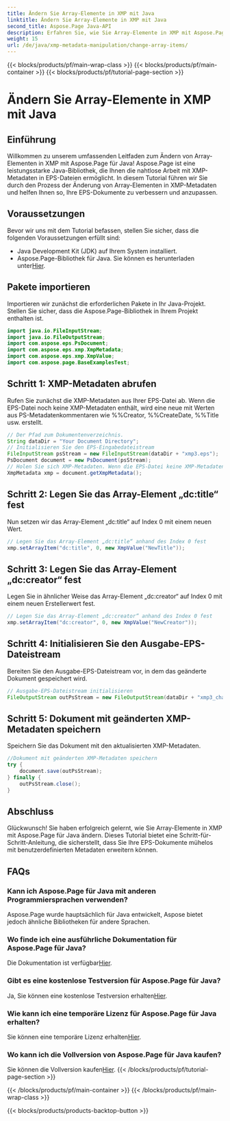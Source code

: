 ```yaml
---
title: Ändern Sie Array-Elemente in XMP mit Java
linktitle: Ändern Sie Array-Elemente in XMP mit Java
second_title: Aspose.Page Java-API
description: Erfahren Sie, wie Sie Array-Elemente in XMP mit Aspose.Page für Java ändern. Ändern Sie Metadaten mühelos mit unserer Schritt-für-Schritt-Anleitung. Verbessern Sie jetzt Ihre EPS-Dokumente!
weight: 15
url: /de/java/xmp-metadata-manipulation/change-array-items/
---
```


{{< blocks/products/pf/main-wrap-class >}}
{{< blocks/products/pf/main-container >}}
{{< blocks/products/pf/tutorial-page-section >}}

# Ändern Sie Array-Elemente in XMP mit Java

## Einführung
Willkommen zu unserem umfassenden Leitfaden zum Ändern von Array-Elementen in XMP mit Aspose.Page für Java! Aspose.Page ist eine leistungsstarke Java-Bibliothek, die Ihnen die nahtlose Arbeit mit XMP-Metadaten in EPS-Dateien ermöglicht. In diesem Tutorial führen wir Sie durch den Prozess der Änderung von Array-Elementen in XMP-Metadaten und helfen Ihnen so, Ihre EPS-Dokumente zu verbessern und anzupassen.
## Voraussetzungen
Bevor wir uns mit dem Tutorial befassen, stellen Sie sicher, dass die folgenden Voraussetzungen erfüllt sind:
- Java Development Kit (JDK) auf Ihrem System installiert.
-  Aspose.Page-Bibliothek für Java. Sie können es herunterladen unter[Hier](https://releases.aspose.com/page/java/).
## Pakete importieren
Importieren wir zunächst die erforderlichen Pakete in Ihr Java-Projekt. Stellen Sie sicher, dass die Aspose.Page-Bibliothek in Ihrem Projekt enthalten ist.
```java
import java.io.FileInputStream;
import java.io.FileOutputStream;
import com.aspose.eps.PsDocument;
import com.aspose.eps.xmp.XmpMetadata;
import com.aspose.eps.xmp.XmpValue;
import com.aspose.page.BaseExamplesTest;

```
## Schritt 1: XMP-Metadaten abrufen
Rufen Sie zunächst die XMP-Metadaten aus Ihrer EPS-Datei ab. Wenn die EPS-Datei noch keine XMP-Metadaten enthält, wird eine neue mit Werten aus PS-Metadatenkommentaren wie %%Creator, %%CreateDate, %%Title usw. erstellt.
```java
// Der Pfad zum Dokumentenverzeichnis.
String dataDir = "Your Document Directory";
// Initialisieren Sie den EPS-Eingabedateistream
FileInputStream psStream = new FileInputStream(dataDir + "xmp3.eps");
PsDocument document = new PsDocument(psStream);
// Holen Sie sich XMP-Metadaten. Wenn die EPS-Datei keine XMP-Metadaten enthält, wird eine neue mit Werten aus PS-Metadatenkommentaren gefüllt.
XmpMetadata xmp = document.getXmpMetadata();
```
## Schritt 2: Legen Sie das Array-Element „dc:title“ fest
Nun setzen wir das Array-Element „dc:title“ auf Index 0 mit einem neuen Wert.
```java
// Legen Sie das Array-Element „dc:title“ anhand des Index 0 fest
xmp.setArrayItem("dc:title", 0, new XmpValue("NewTitle"));
```
## Schritt 3: Legen Sie das Array-Element „dc:creator“ fest
Legen Sie in ähnlicher Weise das Array-Element „dc:creator“ auf Index 0 mit einem neuen Erstellerwert fest.
```java
// Legen Sie das Array-Element „dc:creator“ anhand des Index 0 fest
xmp.setArrayItem("dc:creator", 0, new XmpValue("NewCreator"));
```
## Schritt 4: Initialisieren Sie den Ausgabe-EPS-Dateistream
Bereiten Sie den Ausgabe-EPS-Dateistream vor, in dem das geänderte Dokument gespeichert wird.
```java
// Ausgabe-EPS-Dateistream initialisieren
FileOutputStream outPsStream = new FileOutputStream(dataDir + "xmp3_changed.eps");
```
## Schritt 5: Dokument mit geänderten XMP-Metadaten speichern
Speichern Sie das Dokument mit den aktualisierten XMP-Metadaten.
```java
//Dokument mit geänderten XMP-Metadaten speichern
try {
    document.save(outPsStream);
} finally {
    outPsStream.close();
}
```
## Abschluss
Glückwunsch! Sie haben erfolgreich gelernt, wie Sie Array-Elemente in XMP mit Aspose.Page für Java ändern. Dieses Tutorial bietet eine Schritt-für-Schritt-Anleitung, die sicherstellt, dass Sie Ihre EPS-Dokumente mühelos mit benutzerdefinierten Metadaten erweitern können.

## FAQs
### Kann ich Aspose.Page für Java mit anderen Programmiersprachen verwenden?
Aspose.Page wurde hauptsächlich für Java entwickelt, Aspose bietet jedoch ähnliche Bibliotheken für andere Sprachen.
### Wo finde ich eine ausführliche Dokumentation für Aspose.Page für Java?
 Die Dokumentation ist verfügbar[Hier](https://reference.aspose.com/page/java/).
### Gibt es eine kostenlose Testversion für Aspose.Page für Java?
 Ja, Sie können eine kostenlose Testversion erhalten[Hier](https://releases.aspose.com/).
### Wie kann ich eine temporäre Lizenz für Aspose.Page für Java erhalten?
 Sie können eine temporäre Lizenz erhalten[Hier](https://purchase.aspose.com/temporary-license/).
### Wo kann ich die Vollversion von Aspose.Page für Java kaufen?
 Sie können die Vollversion kaufen[Hier](https://purchase.aspose.com/buy).
{{< /blocks/products/pf/tutorial-page-section >}}

{{< /blocks/products/pf/main-container >}}
{{< /blocks/products/pf/main-wrap-class >}}

{{< blocks/products/products-backtop-button >}}
